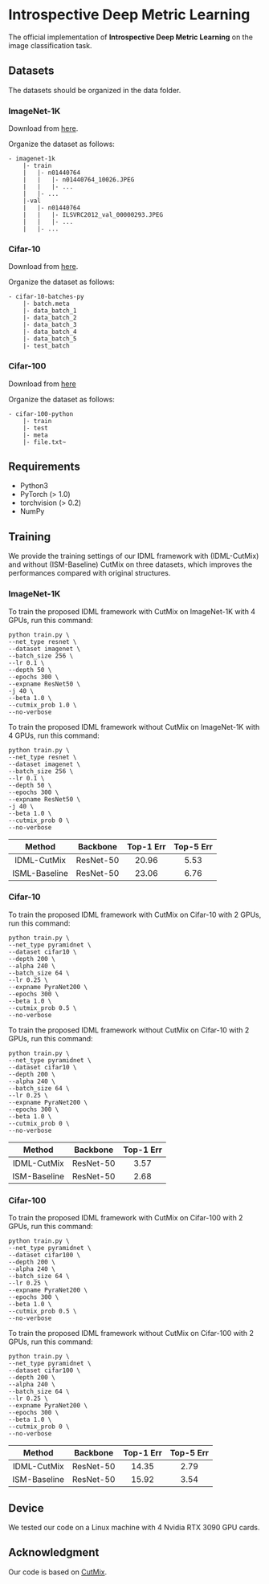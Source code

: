 # Introspective Deep Metric Learning

The official implementation of **Introspective Deep Metric Learning** on the image classification task. 

## Datasets 
The datasets should be organized in the data folder.
### ImageNet-1K

Download from [here](https://image-net.org/).

Organize the dataset as follows:

```
- imagenet-1k
    |- train
    |   |- n01440764
    |   |   |- n01440764_10026.JPEG
    |   |   |- ...
    |   |- ...
    |-val
    |   |- n01440764
    |   |   |- ILSVRC2012_val_00000293.JPEG
    |   |   |- ...
    |   |- ...
```

### Cifar-10

Download from [here](http://www.cs.toronto.edu/~kriz/cifar.html).

Organize the dataset as follows:

```
- cifar-10-batches-py
    |- batch.meta
    |- data_batch_1
    |- data_batch_2
    |- data_batch_3
    |- data_batch_4
    |- data_batch_5
    |- test_batch
```

### Cifar-100

Download from [here](http://www.cs.toronto.edu/~kriz/cifar.html)

Organize the dataset as follows:

```
- cifar-100-python
    |- train
    |- test
    |- meta
    |- file.txt~
```

## Requirements
- Python3
- PyTorch (> 1.0)
- torchvision (> 0.2)
- NumPy

## Training
We provide the training settings of our IDML framework with (IDML-CutMix) and without (ISM-Baseline) CutMix on three datasets, which improves the performances compared with original structures.

### ImageNet-1K

To train the proposed IDML framework with CutMix on ImageNet-1K with 4 GPUs, run this command:

```
python train.py \
--net_type resnet \
--dataset imagenet \
--batch_size 256 \
--lr 0.1 \
--depth 50 \
--epochs 300 \
--expname ResNet50 \
-j 40 \
--beta 1.0 \
--cutmix_prob 1.0 \
--no-verbose
```

To train the proposed IDML framework without CutMix on ImageNet-1K with 4 GPUs, run this command:

```
python train.py \
--net_type resnet \
--dataset imagenet \
--batch_size 256 \
--lr 0.1 \
--depth 50 \
--epochs 300 \
--expname ResNet50 \
-j 40 \
--beta 1.0 \
--cutmix_prob 0 \
--no-verbose
```

| Method | Backbone | Top-1 Err | Top-5 Err |
|:-:|:-:|:-:|:-:|
| IDML-CutMix | ResNet-50 | 20.96 | 5.53 |
| ISML-Baseline | ResNet-50 | 23.06 | 6.76 |

### Cifar-10

To train the proposed IDML framework with CutMix on Cifar-10 with 2 GPUs, run this command:

```
python train.py \
--net_type pyramidnet \
--dataset cifar10 \
--depth 200 \
--alpha 240 \
--batch_size 64 \
--lr 0.25 \
--expname PyraNet200 \
--epochs 300 \
--beta 1.0 \
--cutmix_prob 0.5 \
--no-verbose
```

To train the proposed IDML framework without CutMix on Cifar-10 with 2 GPUs, run this command:

```
python train.py \
--net_type pyramidnet \
--dataset cifar10 \
--depth 200 \
--alpha 240 \
--batch_size 64 \
--lr 0.25 \
--expname PyraNet200 \
--epochs 300 \
--beta 1.0 \
--cutmix_prob 0 \
--no-verbose
```

| Method | Backbone | Top-1 Err |
|:-:|:-:|:-:|
| IDML-CutMix | ResNet-50 | 3.57 |
| ISM-Baseline | ResNet-50 | 2.68 |

### Cifar-100

To train the proposed IDML framework with CutMix on Cifar-100 with 2 GPUs, run this command:

```
python train.py \
--net_type pyramidnet \
--dataset cifar100 \
--depth 200 \
--alpha 240 \
--batch_size 64 \
--lr 0.25 \
--expname PyraNet200 \
--epochs 300 \
--beta 1.0 \
--cutmix_prob 0.5 \
--no-verbose
```

To train the proposed IDML framework without CutMix on Cifar-100 with 2 GPUs, run this command:

```
python train.py \
--net_type pyramidnet \
--dataset cifar100 \
--depth 200 \
--alpha 240 \
--batch_size 64 \
--lr 0.25 \
--expname PyraNet200 \
--epochs 300 \
--beta 1.0 \
--cutmix_prob 0 \
--no-verbose
```

| Method | Backbone | Top-1 Err | Top-5 Err |
|:-:|:-:|:-:|:-:|
| IDML-CutMix | ResNet-50 | 14.35 | 2.79 |
| ISM-Baseline | ResNet-50 | 15.92 | 3.54 |

## Device 

We tested our code on a Linux machine with 4 Nvidia RTX 3090 GPU cards. 

## Acknowledgment

Our code is based on [CutMix](https://github.com/clovaai/CutMix-PyTorch).

